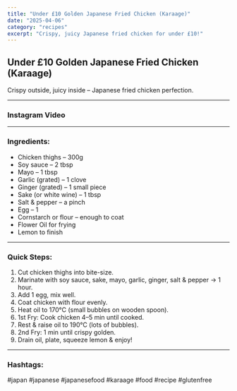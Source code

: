 ```yaml
---
title: "Under £10 Golden Japanese Fried Chicken (Karaage)"
date: "2025-04-06"
category: "recipes"
excerpt: "Crispy, juicy Japanese fried chicken for under £10!"
---
```


## **Under £10 Golden Japanese Fried Chicken (Karaage)**  
Crispy outside, juicy inside – Japanese fried chicken perfection.

---

### Instagram Video

<blockquote class="instagram-media" data-instgrm-permalink="https://www.instagram.com/reel/DHZrU4qq13O/" data-instgrm-version="14" style="max-width:540px; margin:auto;"></blockquote>

---

### Ingredients:
- Chicken thighs – 300g  
- Soy sauce – 2 tbsp  
- Mayo – 1 tbsp  
- Garlic (grated) – 1 clove  
- Ginger (grated) – 1 small piece  
- Sake (or white wine) – 1 tbsp  
- Salt & pepper – a pinch  
- Egg – 1  
- Cornstarch or flour – enough to coat  
- Flower Oil for frying  
- Lemon to finish  

---

### Quick Steps:
1. Cut chicken thighs into bite-size.  
2. Marinate with soy sauce, sake, mayo, garlic, ginger, salt & pepper → 1 hour.  
3. Add 1 egg, mix well.  
4. Coat chicken with flour evenly.  
5. Heat oil to 170°C (small bubbles on wooden spoon).  
6. 1st Fry: Cook chicken 4–5 min until cooked.  
7. Rest & raise oil to 190°C (lots of bubbles).  
8. 2nd Fry: 1 min until crispy golden.  
9. Drain oil, plate, squeeze lemon & enjoy!  

---

### Hashtags:
#japan #japanese #japanesefood #karaage #food #recipe #glutenfree
